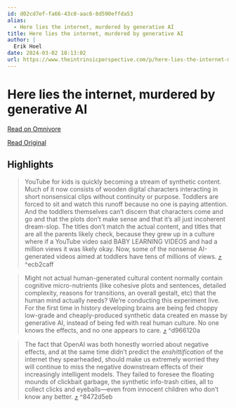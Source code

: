 ```yaml
---
id: d02cd7ef-fa66-43c0-aac6-8d590effda53
alias:
  - Here lies the internet, murdered by generative AI
title: Here lies the internet, murdered by generative AI
author: |
  Erik Hoel
date: 2024-03-02 18:13:02
url: https://www.theintrinsicperspective.com/p/here-lies-the-internet-murdered-by
---
```


# Here lies the internet, murdered by generative AI

[Read on Omnivore](https://omnivore.app/me/here-lies-the-internet-murdered-by-generative-ai-18e005e96c4)

[Read Original](https://www.theintrinsicperspective.com/p/here-lies-the-internet-murdered-by)

## Highlights

> YouTube for kids is quickly becoming a stream of synthetic content. Much of it now consists of wooden digital characters interacting in short nonsensical clips without continuity or purpose. Toddlers are forced to sit and watch this runoff because no one is paying attention. And the toddlers themselves can’t discern that characters come and go and that the plots don’t make sense and that it’s all just incoherent dream-slop. The titles don’t match the actual content, and titles that are all the parents likely check, because they grew up in a culture where if a YouTube video said BABY LEARNING VIDEOS and had a million views it was likely okay. Now, some of the nonsense AI-generated videos aimed at toddlers have tens of millions of views. [⤴️](https://omnivore.app/me/here-lies-the-internet-murdered-by-generative-ai-18e005e96c4#ecb2caff-3ff8-4a93-a5ea-301b3a89b264)  ^ecb2caff

> Might not actual human-generated cultural content normally contain cognitive micro-nutrients (like cohesive plots and sentences, detailed complexity, reasons for transitions, an overall gestalt, etc) that the human mind actually needs? We’re conducting this experiment live. For the first time in history developing brains are being fed choppy low-grade and cheaply-produced synthetic data created en masse by generative AI, instead of being fed with real human culture. No one knows the effects, and no one appears to care. [⤴️](https://omnivore.app/me/here-lies-the-internet-murdered-by-generative-ai-18e005e96c4#d966120a-1b93-4e4a-a1f6-961e7d2d6bac)  ^d966120a

> The fact that OpenAI was both honestly worried about negative effects, and at the same time didn’t predict the _enshittification_ of the internet they spearheaded, should make us extremely worried they will continue to miss the negative downstream effects of their increasingly intelligent models. They failed to foresee the floating mounds of clickbait garbage, the synthetic info-trash cities, all to collect clicks and eyeballs—even from innocent children who don’t know any better. [⤴️](https://omnivore.app/me/here-lies-the-internet-murdered-by-generative-ai-18e005e96c4#8472d5eb-19e6-4b79-b0f2-094cb2a591ec)  ^8472d5eb

